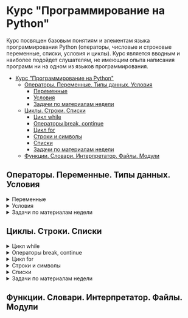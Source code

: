 # Курс "Программирование на Python"

Курс посвящен базовым понятиям и элементам языка программирования Python (операторы, числовые и строковые переменные, списки, условия и циклы). Курс является вводным и наиболее подойдет слушателям, не имеющим опыта написания программ ни на одном из языков программирования.

- [Курс "Программирование на Python"](#Курс-Программирование-на-python)
  - [Операторы. Переменные. Типы данных. Условия](#Операторы-Переменные-Типы-данных-Условия)
    - [Переменные](#Переменные)
    - [Условия](#Условия)
    - [Задачи по материалам недели](#Задачи-по-материалам-недели)
  - [Циклы. Строки. Списки](#Циклы-Строки-Списки)
    - [Цикл while](#Цикл-while)
    - [Операторы break, continue](#Операторы-break-continue)
    - [Цикл for](#Цикл-for)
    - [Строки и символы](#Строки-и-символы)
    - [Списки](#Списки)
    - [Задачи по материалам недели](#Задачи-по-материалам-недели-1)
  - [Функции. Словари. Интерпретатор. Файлы. Модули](#Функции-Словари-Интерпретатор-Файлы-Модули)

## Операторы. Переменные. Типы данных. Условия

<details>
<summary>
Переменные
</summary>

### Переменные

---

Напишите программу:

Тимофей обычно спит ночью ![X](https://render.githubusercontent.com/render/math?math=X) часов и устраивает себе днем тихий час на ![Y](https://render.githubusercontent.com/render/math?math=Y) минут. Определите, сколько всего минут Тимофей спит в сутки.

Внимание, программа принимает значения ![X](https://render.githubusercontent.com/render/math?math=X) и ![Y](https://render.githubusercontent.com/render/math?math=Y) из стандартного потока ввода (функция `input`), результат надо выводить в стандартный поток вывода (функция `print`). Обратите внимание на то, что приглашение, переданное в качестве аргумента в функцию input, считается выводом вашей программы. Используйте эту функцию без аргументов:

```python
values = input()  # без строки приглашения!
```

**Sample Input 1:**

```
7
30
```

**Sample Output 1:**

```
450
```

**Sample Input 2:**

```
0
42
```

**Sample Output 2:**

```
42
```

[Решение](solutions/week-1/variables_1.py)

---

<br>

Коля каждый день ложится спать ровно в полночь и недавно узнал, что оптимальное время для его сна составляет ![X](https://render.githubusercontent.com/render/math?math=X) минут. Коля хочет поставить себе будильник так, чтобы он прозвенел ровно через ![X](https://render.githubusercontent.com/render/math?math=X) минут после полуночи, однако для этого необходимо указать время сигнала в формате часы, минуты. Помогите Коле определить, на какое время завести будильник.

Часы и минуты в выводе программы должны располагаться на разных строках (см. пример работы программы)

Помните, что для считывания данных нужно вызывать функцию `input` без аргументов!

**Sample Input 1:**

```
480
```

**Sample Output 1:**

```
8
0
```

**Sample Input 2:**

```
512
```

**Sample Output 2:**

```
8
32
```

[Решение](solutions/week-1/variables_2.py)

---

<br>

Катя узнала, что ей для сна надо ![X](https://render.githubusercontent.com/render/math?math=X) минут. В отличие от Коли, Катя ложится спать после полуночи в ![H](https://render.githubusercontent.com/render/math?math=H) часов и ![M](https://render.githubusercontent.com/render/math?math=M) минут. Помогите Кате определить, на какое время ей поставить будильник, чтобы он прозвенел ровно через ![X](https://render.githubusercontent.com/render/math?math=X) минут после того, как она ляжет спать.

На стандартный ввод, каждое в своей строке, подаются значения ![X](https://render.githubusercontent.com/render/math?math=X), ![H](https://render.githubusercontent.com/render/math?math=H) и ![M](https://render.githubusercontent.com/render/math?math=M). Гарантируется, что Катя должна проснуться в тот же день, что и заснуть. Программа должна выводить время, на которое нужно поставить будильник: в первой строке часы, во второй — минуты.

**Sample Input 1:**

```
480
1
2
```

**Sample Output 1:**

```
9
2
```

**Sample Input 2:**

```
475
1
55
```

**Sample Output 2:**

```
9
50
```

[Решение](solutions/week-1/variables_3.py)

---

</details>

<details>
<summary>
Условия
</summary>

### Условия

---

Из передачи “Здоровье” Аня узнала, что рекомендуется спать хотя бы ![A](https://render.githubusercontent.com/render/math?math=A) часов в сутки, но пересыпать тоже вредно и не стоит спать более ![B](https://render.githubusercontent.com/render/math?math=B) часов. Сейчас Аня спит ![H](https://render.githubusercontent.com/render/math?math=H) часов в сутки. Если режим сна Ани удовлетворяет рекомендациям передачи “Здоровье”, выведите “Это нормально”. Если Аня спит менее ![A](https://render.githubusercontent.com/render/math?math=A) часов, выведите “Недосып”, если же более ![B](https://render.githubusercontent.com/render/math?math=B) часов, то выведите “Пересып”.

Получаемое число ![A](https://render.githubusercontent.com/render/math?math=A) всегда меньше либо равно ![B](https://render.githubusercontent.com/render/math?math=B).

На вход программе в три строки подаются переменные в следующем порядке: ![A](https://render.githubusercontent.com/render/math?math=A), ![B](https://render.githubusercontent.com/render/math?math=B), ![H](https://render.githubusercontent.com/render/math?math=H).

Обратите внимание на регистр символов: вывод должен в точности соответствовать описанному в задании, т. е. если программа должна вывести "Пересып", выводы программы "пересып", "ПЕРЕСЫП", "ПеРеСыП" и другие не будут считаться верными.

Это первое не самое тривиальное задание на условное выражение. В случаях, когда разбить исполнение программы на несколько направлений, стоит **внимательно** обдумать все условия, которые нужно использовать. Особое внимание стоит уделить строгости используемых условных операторов: различайте ![\lt](https://render.githubusercontent.com/render/math?math=%5Clt) и ![\le](https://render.githubusercontent.com/render/math?math=%5Cle); ![\gt](https://render.githubusercontent.com/render/math?math=%5Cgt) и ![\ge](https://render.githubusercontent.com/render/math?math=%5Cge). Для того, чтобы понимать, какой из них стоит использовать, **внимательно** прочитайте условие задания.

**Sample Input 1:**

```
6
10
8
```

**Sample Output 1:**

```
Это нормально
```

**Sample Input 2:**

```
7
9
10
```

**Sample Output 2:**

```
Пересып
```

**Sample Input 3:**

```
7
9
2
```

**Sample Output 3:**

```
Недосып
```

[Решение](solutions/week-1/conditions_1.py)

---

</details>

<details>
<summary>
Задачи по материалам недели
</summary>

### Задачи по материалам недели

---

В то далёкое время, когда Паша ходил в школу, ему очень не нравилась формула Герона для вычисления площади треугольника, так как казалась слишком сложной. В один прекрасный момент Павел решил избавить всех школьников от страданий и написать и распространить по школам программу, вычисляющую площадь треугольника по трём сторонам.

Одна проблема: так как эта формула не нравилась Павлу, он её не запомнил. Помогите ему завершить доброе дело и напишите программу, вычисляющую площадь треугольника по переданным длинам трёх его сторон по формуле Герона:

![S=\sqrt{p(p-a)(p-b)(p-c)}](<https://render.githubusercontent.com/render/math?math=S%3D%5Csqrt%7Bp(p-a)(p-b)(p-c)%7D>)

где ![p=\dfrac{a+b+c}2](https://render.githubusercontent.com/render/math?math=p%3D%5Cdfrac%7Ba%2Bb%2Bc%7D2)
​
– полупериметр треугольника. На вход программе подаются целые числа, выводом программы должно являться вещественное число, соответствующее площади треугольника.

**Sample Input:**

```
3
4
5
```

**Sample Output:**

```
6.0
```

[Решение](solutions/week-1/triangle_area.py)

---

<br>

Напишите программу, принимающую на вход целое число, которая выводит True, если переданное значение попадает в интервал ![formula](<https://render.githubusercontent.com/render/math?math=(-15%2C%2012%5D%20%5Ccup%20(14%2C%2017)%20%5Ccup%20%5B19%2C%20%2B%5Cinfty)>) и `False` в противном случае (регистр символов имеет значение).

**Sample Input 1:**

```
20
```

**Sample Output 1:**

```
True
```

**Sample Input 2:**

```
-20
```

**Sample Output 2:**

```
False
```

[Решение](solutions/week-1/interval.py)

---

<br>

Напишите простой калькулятор, который считывает с пользовательского ввода три строки: первое число, второе число и операцию, после чего применяет операцию к введённым числам ("первое число" "операция" "второе число") и выводит результат на экран.

Поддерживаемые операции: +, -, /, \*, mod, pow, div, где<br>
`mod` — это взятие остатка от деления,<br>
`pow` — возведение в степень,<br>
`div` — целочисленное деление.<br>

Если выполняется деление и второе число равно 0, необходимо выводить строку "Деление на 0!".

Обратите внимание, что на вход программе приходят вещественные числа.

**Sample Input 1:**

```
5.0
0.0
mod
```

**Sample Output 1:**

```
Деление на 0!
```

**Sample Input 2:**

```
-12.0
-8.0
*
```

**Sample Output 2:**

```
96.0
```

**Sample Input 3:**

```
5.0
10.0
/
```

**Sample Output 3:**

```
0.5
```

[Решение](solutions.solutions/week-1/simple_calculator.py)

---

<br>

Жители страны Малевии часто экспериментируют с планировкой комнат. Комнаты бывают треугольные, прямоугольные и круглые. Чтобы быстро вычислять жилплощадь, требуется написать программу, на вход которой подаётся тип фигуры комнаты и соответствующие параметры, которая бы выводила площадь получившейся комнаты.
Для числа π в стране Малевии используют значение 3.14.

Формат ввода, который используют Малевийцы:

```
треугольник
a
b
c
```

где a, b и c — длины сторон треугольника

```
прямоугольник
a
b
```

где a и b — длины сторон прямоугольника

```
круг
r
```

где r — радиус окружности

**Sample Input 1:**

```
прямоугольник
4
10
```

**Sample Output 1:**

```
40.0
```

**Sample Input 2:**

```
круг
5
```

**Sample Output 2:**

```
78.5
```

**Sample Input 3:**

```
треугольник
3
4
5
```

**Sample Output 3:**

```
6.0
```

[Решение](solutions/week-1/malevia_livingarea.py)

---

<br>

Напишите программу, которая получает на вход три целых числа, по одному числу в строке, и выводит на консоль в три строки сначала максимальное, потом минимальное, после чего оставшееся число.

На ввод могут подаваться и повторяющиеся числа.

**Sample Input 1:**

```
8
2
14
```

**Sample Output 1:**

```
14
2
8
```

**Sample Input 2:**

```
23
23
21
```

**Sample Output 2:**

```
23
21
23
```

[Решение](solutions/week-1/max_min.py)

---

<br>

В институте биоинформатики по офису передвигается робот. Недавно студенты из группы программистов написали для него программу, по которой робот, когда заходит в комнату, считает количество программистов в ней и произносит его вслух: "n программистов".

Для того, чтобы это звучало правильно, для каждого ![n](https://render.githubusercontent.com/render/math?math=n) нужно использовать верное окончание слова.

Напишите программу, считывающую с пользовательского ввода целое число ![n](https://render.githubusercontent.com/render/math?math=n) (неотрицательное), выводящее это число в консоль вместе с правильным образом изменённым словом "программист", для того, чтобы робот мог нормально общаться с людьми, например: 1 программист, 2 программиста, 5 программистов.

В комнате может быть очень много программистов. Проверьте, что ваша программа правильно обработает все случаи, как минимум до 1000 человек.

**Дополнительный комментарий к условию:**
Обратите внимание, что задача не так проста, как кажется на первый взгляд. Если ваше решение не проходит какой-то тест, это значит, что вы не рассмотрели какой-то из случаев входных данных (число программистов ![0 \le n \le 1000](https://render.githubusercontent.com/render/math?math=0%20%5Cle%20n%20%5Cle%201000)). Обязательно проверяйте свои решения на дополнительных значениях, а не только на тех, что приведены в условии задания.

**Sample Input 1:**

```
5
```

**Sample Output 1:**

```
5 программистов
```

**Sample Input 2:**

```
0
```

**Sample Output 2:**

```
0 программистов
```

**Sample Input 3:**

```
1
```

**Sample Output 3:**

```
1 программист
```

**Sample Input 4:**

```
2
```

**Sample Output 4:**

```
2 программиста
```

[Решение](solutions/week-1/ending.py)

---

<br>

**Дополнительная**

Паша очень любит кататься на общественном транспорте, а получая билет, сразу проверяет, счастливый ли ему попался. Билет считается счастливым, если сумма первых трех цифр совпадает с суммой последних трех цифр номера билета.

Однако Паша очень плохо считает в уме, поэтому попросил вас написать программу, которая проверит равенство сумм и выведет "Счастливый", если суммы совпадают, и "Обычный", если суммы различны.

На вход программе подаётся строка из шести цифр.

Выводить нужно только слово "Счастливый" или "Обычный", с большой буквы.

**Sample Input 1:**

```
090234
```

**Sample Output 1:**

```
Счастливый
```

**Sample Input 2:**

```
123456
```

**Sample Output 2:**

```
Обычный
```

[Решение](solutions/week-1/lucky_ticket.py)

---

</details>

## Циклы. Строки. Списки

<details>
<summary>Цикл while</summary>

### Цикл while

---

Напишите программу, которая считывает со стандартного ввода целые числа, по одному числу в строке, и после первого введенного нуля выводит сумму полученных на вход чисел.

**Sample Input 1:**

```
5
-3
8
4
0
```

**Sample Output 1:**

```
14
```

**Sample Input 2:**

```
0
```

**Sample Output 2:**

```
0
```

[Решение](solutions/week-2/while_1.py)

---

<br>

В Институте биоинформатики между информатиками и биологами устраивается соревнование. Победителям соревнования достанется большой и вкусный пирог. В команде биологов ![a](https://render.githubusercontent.com/render/math?math=a) человек, а в команде информатиков — ![b](https://render.githubusercontent.com/render/math?math=b) человек.

Нужно заранее разрезать пирог таким образом, чтобы можно было раздать кусочки пирога любой команде, выигравшей соревнование, при этом каждому участнику этой команды должно достаться одинаковое число кусочков пирога. И так как не хочется резать пирог на слишком мелкие кусочки, нужно найти минимальное подходящее число.

Напишите программу, которая помогает найти это число.
Программа должна считывать размеры команд (два положительных целых числа ![a](https://render.githubusercontent.com/render/math?math=a) и ![b](https://render.githubusercontent.com/render/math?math=b), каждое число вводится на отдельной строке) и выводить наименьшее число ![d](https://render.githubusercontent.com/render/math?math=d), которое делится на оба этих числа без остатка.

**Sample Input 1:**

```
1
2
```

**Sample Output 1:**

```
2
```

**Sample Input 2:**

```
7
5
```

**Sample Output 2:**

```
35
```

**Sample Input 3:**

```
15
15
```

**Sample Output 3:**

```
15
```

[Решение](solutions/week-2/while_2.py)

---

</details>

<details>
<summary>Операторы break, continue</summary>

### Операторы break, continue

---

Напишите программу, которая считывает целые числа с консоли по одному числу в строке.

Для каждого введённого числа проверить:<br>
если число меньше 10, то пропускаем это число;<br>
если число больше 100, то прекращаем считывать числа;<br>
в остальных случаях вывести это число обратно на консоль в отдельной строке.

**Sample Input 1:**

```
12
4
2
58
112
```

**Sample Output 1:**

```
12
58
```

**Sample Input 2:**

```
101
```

**Sample Output 2:**

```

```

**Sample Input 3:**

```
1
2
102
```

**Sample Output 3:**

```

```

</details>

<details>
<summary>Цикл for</summary>

### Цикл for

---

Когда Павел учился в школе, он запоминал таблицу умножения прямоугольными блоками. Для тренировок ему бы очень пригодилась программа, которая показывала бы блок таблицы умножения.

Напишите программу, на вход которой даются четыре числа ![a](https://render.githubusercontent.com/render/math?math=a), ![b](https://render.githubusercontent.com/render/math?math=b), ![c](https://render.githubusercontent.com/render/math?math=c) и ![d](https://render.githubusercontent.com/render/math?math=d), каждое в своей строке. Программа должна вывести фрагмент таблицы умножения для всех чисел отрезка ![[a; b]](https://render.githubusercontent.com/render/math?math=%5Ba%3B%20b%5D) на все числа отрезка ![[c;d]](https://render.githubusercontent.com/render/math?math=%5Bc%3Bd%5D).

Числа ![a](https://render.githubusercontent.com/render/math?math=a), ![b](https://render.githubusercontent.com/render/math?math=b), ![c](https://render.githubusercontent.com/render/math?math=c) и ![d](https://render.githubusercontent.com/render/math?math=d) являются натуральными и не превосходят 10, ![a \le b, c \le d](https://render.githubusercontent.com/render/math?math=a%20%5Cle%20b%2C%20c%20%5Cle%20d).

Следуйте формату вывода из примера, для разделения элементов внутри строки используйте '\t' — символ табуляции. Заметьте, что левым столбцом и верхней строкой выводятся **сами числа из заданных отрезков** — заголовочные столбец и строка таблицы.

**Sample Input 1:**

```
7
10
5
6
```

**Sample Output 1:**

```
	5	6
7	35	42
8	40	48
9	45	54
10	50	60
```

**Sample Input 2:**

```
5
5
6
6
```

**Sample Output 2:**

```
	6
5	30
```

**Sample Input 3:**

```
1
3
2
4
```

**Sample Output 3:**

```
	2	3	4
1	2	3	4
2	4	6	8
3	6	9	12
```

[Решение](solutions/week-2/for_multiplication_table.py)

---

<br>

Напишите программу, которая считывает с клавиатуры два числа ![a](https://render.githubusercontent.com/render/math?math=a) и ![b](https://render.githubusercontent.com/render/math?math=b), считает и выводит на консоль среднее арифметическое всех чисел из отрезка ![[a; b]](https://render.githubusercontent.com/render/math?math=%5Ba%3B%20b%5D), которые делятся на ![3](https://render.githubusercontent.com/render/math?math=3).

В приведенном ниже примере среднее арифметическое считается для чисел на отрезке ![[-5; 12]](https://render.githubusercontent.com/render/math?math=%5B-5%3B%2012%5D). Всего чисел, делящихся на ![3](https://render.githubusercontent.com/render/math?math=3), на этом отрезке ![6: -3, 0, 3, 6, 9, 12](https://render.githubusercontent.com/render/math?math=6%3A%20-3%2C%200%2C%203%2C%206%2C%209%2C%2012). Их среднее арифметическое равно ![4.5](https://render.githubusercontent.com/render/math?math=4.5)

На вход программе подаются интервалы, внутри которых всегда есть хотя бы одно число, которое делится на ![3](https://render.githubusercontent.com/render/math?math=3).

**Sample Input:**

```
-5
12
```

**Sample Output:**

```
4.5
```

[Решение](solutions/week-2/for_ariphmetical_mean.py)

---

</details>

<details>
<summary>Строки и символы</summary>

### Строки и символы

---

GC-состав является важной характеристикой геномных последовательностей и определяется как процентное соотношение суммы всех гуанинов и цитозинов к общему числу нуклеиновых оснований в геномной последовательности.

Напишите программу, которая вычисляет процентное содержание символов G (гуанин) и C (цитозин) в введенной строке (программа не должна зависеть от регистра вводимых символов).

Например, в строке "acggtgttat" процентное содержание символов G и C равно ![\dfrac4{10} \cdot 100 = 40.0](https://render.githubusercontent.com/render/math?math=%5Cdfrac4%7B10%7D%20%5Ccdot%20100%20%3D%2040.0), где 4 - это количество символов G и C, а 10 - это длина строки.

**Sample Input:**

```
acggtgttat
```

**Sample Output:**

```
40.0
```

[Решение](solutions/week-2/str_genome.py)

---

<br>

Узнав, что ДНК не является случайной строкой, только что поступившие в Институт биоинформатики студенты группы информатиков предложили использовать алгоритм сжатия, который сжимает повторяющиеся символы в строке.

Кодирование осуществляется следующим образом:<br>
s = 'aaaabbсaa' преобразуется в 'a4b2с1a2', то есть группы одинаковых символов исходной строки заменяются на этот символ и количество его повторений в этой позиции строки.

Напишите программу, которая считывает строку, кодирует её предложенным алгоритмом и выводит закодированную последовательность на стандартный вывод. Кодирование должно учитывать регистр символов.

**Sample Input 1:**

```
aaaabbcaa
```

**Sample Output 1:**

```
a4b2c1a2
```

**Sample Input 2:**

```
abc
```

**Sample Output 2:**

```
a1b1c1
```

[Решение](solutions/week-2/str_compressing.py)

---

</details>

<details>
<summary>Списки</summary>

### Списки

---

Напишите программу, на вход которой подается одна строка с целыми числами. Программа должна вывести сумму этих чисел.

Используйте метод `split` строки.

**Sample Input:**

```
4 -1 9 3
```

**Sample Output:**

```
15
```

[Решение](solutions/week-2/list_oneline.py)

---

<br>

Напишите программу, на вход которой подаётся список чисел одной строкой. Программа должна для каждого элемента этого списка вывести сумму двух его соседей. Для элементов списка, являющихся крайними, одним из соседей считается элемент, находящий на противоположном конце этого списка. Например, если на вход подаётся список "1 3 5 6 10", то на выход ожидается список "13 6 9 15 7" (без кавычек).

Если на вход пришло только одно число, надо вывести его же.

Вывод должен содержать одну строку с числами нового списка, разделёнными пробелом.

**Sample Input 1:**

```
1 3 5 6 10
```

**Sample Output 1:**

```
13 6 9 15 7
```

**Sample Input 2:**

```
10
```

**Sample Output 2:**

```
10
```

[Решение](solutions/week-2/twoneighbors_sum.py)

---

<br>

Напишите программу, которая принимает на вход список чисел в одной строке и выводит на экран в одну строку значения, которые повторяются в нём более одного раза.

Для решения задачи может пригодиться метод sort списка.

Выводимые числа не должны повторяться, порядок их вывода может быть произвольным.

**Sample Input 1:**

```
4 8 0 3 4 2 0 3
```

**Sample Output 1:**

```
0 3 4
```

**Sample Input 2:**

```
10
```

**Sample Output 2:**

```

```

**Sample Input 3:**

```
1 1 2 2 3 3
```

**Sample Output 3:**

```
1 2 3
```

**Sample Input 4:**

```
1 1 1 1 1 2 2 2
```

**Sample Output 4:**

```
1 2
```

[Решение](solutions/week-2/morethanonce.py)

---

</details>

<details>
<summary>Задачи по материалам недели</summary>

### Задачи по материалам недели

---

Напишите программу, которая считывает с консоли числа (по одному в строке) до тех пор, пока сумма введённых чисел не будет равна 0 и **сразу после этого** выводит сумму квадратов всех считанных чисел.

Гарантируется, что в какой-то момент сумма введённых чисел окажется равной 0, **после этого считывание продолжать не нужно**.

В примере мы считываем числа 1, -3, 5, -6, -10, 13; в этот момент замечаем, что сумма этих чисел равна нулю и выводим сумму их квадратов, не обращая внимания на то, что остались ещё не прочитанные значения.

**Sample Input:**

```
1
-3
5
-6
-10
13
4
-8
```

**Sample Output:**

```
340
```

[Решение](solutions/week-2/untilzero_squaresum.py)

---

<br>

Напишите программу, которая выводит часть последовательности 1 2 2 3 3 3 4 4 4 4 5 5 5 5 5 ... (число повторяется столько раз, чему равно). На вход программе передаётся неотрицательное целое число n — столько элементов последовательности должна отобразить программа. На выходе ожидается последовательность чисел, записанных через пробел в одну строку.

Например, если n = 7, то программа должна вывести 1 2 2 3 3 3 4.

**Sample Input:**

```
7
```

**Sample Output:**

```
1 2 2 3 3 3 4
```

[Решение](solutions/week-2/sequence.py)

---

<br>

Напишите программу, которая считывает список чисел ![lst](https://render.githubusercontent.com/render/math?math=lst) из первой строки и число ![x](https://render.githubusercontent.com/render/math?math=x) из второй строки, которая выводит все позиции, на которых встречается число ![x](https://render.githubusercontent.com/render/math?math=x) в переданном списке ![lst](https://render.githubusercontent.com/render/math?math=lst).

Позиции нумеруются с нуля, если число ![x](https://render.githubusercontent.com/render/math?math=x) не встречается в списке, вывести строку "Отсутствует" (без кавычек, с большой буквы).

Позиции должны быть выведены в одну строку, по возрастанию абсолютного значения.

**Sample Input 1:**

```
5 8 2 7 8 8 2 4
8
```

**Sample Output 1:**

```
1 4 5
```

**Sample Input 2:**

```
5 8 2 7 8 8 2 4
10
```

**Sample Output 2:**

```
Отсутствует
```

[Решение](solutions/week-2/position.py)

---

</details>

## Функции. Словари. Интерпретатор. Файлы. Модули

